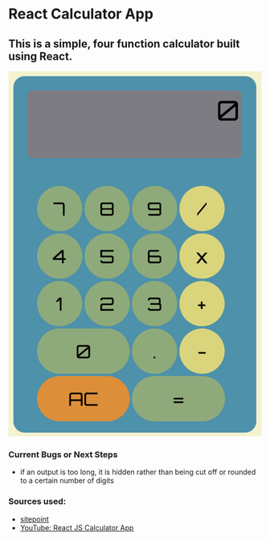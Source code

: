# React Calculator App

## This is a simple, four function calculator built using React.

![](./docs/calculator.png)

### Current Bugs or Next Steps

- if an output is too long, it is hidden rather than being cut off or rounded to a certain number of digits

### Sources used:

- [sitepoint](https://www.sitepoint.com/react-tutorial-build-calculator-app/)
- [YouTube: React JS Calculator App](https://www.youtube.com/watch?v=TYe6qbH4wFc)
